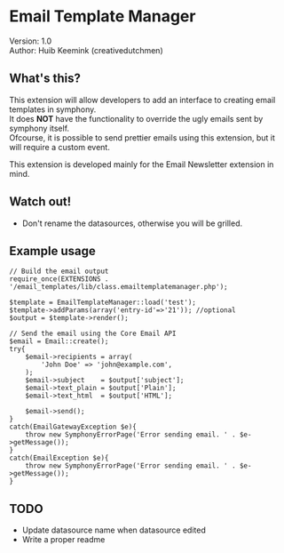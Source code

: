 Email Template Manager
===========================

Version:	1.0   
Author:		Huib Keemink (creativedutchmen)

What's this?
------------------------

This extension will allow developers to add an interface to creating email templates in symphony.   
It does **NOT** have the functionality to override the ugly emails sent by symphony itself.  
Ofcourse, it is possible to send prettier emails using this extension, but it will require a custom event.

This extension is developed mainly for the Email Newsletter extension in mind.

Watch out!
-------------------
* Don't rename the datasources, otherwise you will be grilled.

Example usage
--------------------

    // Build the email output
    require_once(EXTENSIONS . '/email_templates/lib/class.emailtemplatemanager.php');
    
    $template = EmailTemplateManager::load('test');
    $template->addParams(array('entry-id'=>'21')); //optional
    $output = $template->render();
    
    // Send the email using the Core Email API
    $email = Email::create();
    try{
        $email->recipients = array(
            'John Doe' => 'john@example.com',
        );
        $email->subject    = $output['subject'];
        $email->text_plain = $output['Plain'];
        $email->text_html  = $output['HTML'];
    
        $email->send();
    }
    catch(EmailGatewayException $e){
        throw new SymphonyErrorPage('Error sending email. ' . $e->getMessage());
    }
    catch(EmailException $e){
        throw new SymphonyErrorPage('Error sending email. ' . $e->getMessage());
    }

TODO
---------------

*	Update datasource name when datasource edited
*	Write a proper readme